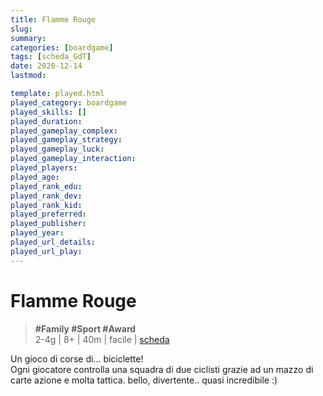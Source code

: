 ```yaml
---
title: Flamme Rouge
slug: 
summary: 
categories: [boardgame]
tags: [scheda_GdT]
date: 2020-12-14
lastmod: 

template: played.html
played_category: boardgame
played_skills: []
played_duration: 
played_gameplay_complex: 
played_gameplay_strategy: 
played_gameplay_luck: 
played_gameplay_interaction: 
played_players: 
played_age: 
played_rank_edu: 
played_rank_dev: 
played_rank_kid: 
played_preferred: 
played_publisher: 
played_year: 
played_url_details: 
played_url_play: 
---
```


# Flamme Rouge
> **#Family #Sport #Award**   
> 2-4g | 8+ | 40m | facile | [scheda](https://boardgamegeek.com/boardgame/172225/exploding-kittens)  

Un gioco di corse di... biciclette!  
Ogni giocatore controlla una squadra di due ciclisti grazie ad un mazzo di carte azione e molta tattica.
bello, divertente.. quasi incredibile :)


